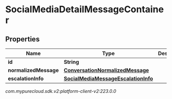 # SocialMediaDetailMessageContainer


## Properties

| Name | Type | Description | Notes |
| ------------ | ------------- | ------------- | ------------- |
| **id** | **String** |  |  [optional] |
| **normalizedMessage** | [**ConversationNormalizedMessage**](ConversationNormalizedMessage) |  |  [optional] |
| **escalationInfo** | [**SocialMediaMessageEscalationInfo**](SocialMediaMessageEscalationInfo) |  |  [optional] |




_com.mypurecloud.sdk.v2:platform-client-v2:223.0.0_
